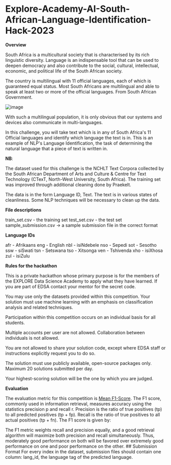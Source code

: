 # Explore-Academy-AI-South-African-Language-Identification-Hack-2023
**Overview**

South Africa is a multicultural society that is characterised by its rich linguistic diversity. Language is an indispensable tool that can be used to deepen democracy and also contribute to the social, cultural, intellectual, economic, and political life of the South African society.

The country is multilingual with 11 official languages, each of which is guaranteed equal status. Most South Africans are multilingual and able to speak at least two or more of the official languages.
From South African Government.

![image](https://github.com/Lucie-Nek/Explore-Academy-AI-South-African-Language-Identification-Hack-2023/assets/114951963/e7081f33-484e-440d-858e-d02fe259cb98)


With such a multilingual population, it is only obvious that our systems and devices also communicate in multi-languages.

In this challenge, you will take text which is in any of South Africa's 11 Official languages and identify which language the text is in. This is an example of NLP's Language Identification, the task of determining the natural language that a piece of text is written in.

**NB**:

The dataset used for this challenge is the NCHLT Text Corpora collected by the South African Department of Arts and Culture & Centre for Text Technology (CTexT, North-West University, South Africa). The training set was improved through additional cleaning done by Praekelt.

The data is in the form Language ID, Text. The text is in various states of cleanliness. Some NLP techniques will be necessary to clean up the data.

**File descriptions**

train_set.csv - the training set
test_set.csv - the test set
sample_submission.csv -> a sample submission file in the correct format

**Language IDs**

afr - Afrikaans
eng - English
nbl - isiNdebele
nso - Sepedi
sot - Sesotho
ssw - siSwati
tsn - Setswana
tso - Xitsonga
ven - Tshivenda
xho - isiXhosa
zul - isiZulu

**Rules for the hackathon**

This is a private hackathon whose primary purpose is for the members of the EXPLORE Data Science Academy to apply what they have learned. If you are part of EDSA contact your mentor for the secret code.

You may use only the datasets provided within this competition. Your solution must use machine learning with an emphasis on classification analysis and related techniques.

Participation within this competition occurs on an individual basis for all students.

Multiple accounts per user are not allowed. Collaboration between individuals is not allowed.

You are not allowed to share your solution code, except where EDSA staff or instructions explicitly request you to do so.

The solution must use publicly available, open-source packages only. Maximum 20 solutions submitted per day.

Your highest-scoring solution will be the one by which you are judged.

**Evaluation**

The evaluation metric for this competition is [Mean F1-Score](https://www.kaggle.com/wiki/MeanFScore). The F1 score, commonly used in information retrieval, measures accuracy using the statistics precision p and recall r. Precision is the ratio of true positives (tp) to all predicted positives (tp + fp). Recall is the ratio of true positives to all actual positives (tp + fn). The F1 score is given by:

The F1 metric weights recall and precision equally, and a good retrieval algorithm will maximize both precision and recall simultaneously. Thus, moderately good performance on both will be favored over extremely good performance on one and poor performance on the other. ## Submission Format
For every index in the dataset, submission files should contain one column: lang_id, the language tag of the predicted language.




